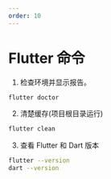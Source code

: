 ```yaml
---
order: 10
---
```


# Flutter 命令

1. 检查环境并显示报告。
```sh
flutter doctor
```

2. 清楚缓存(项目根目录运行)
```sh
flutter clean
```

3. 查看 Flutter 和 Dart 版本
```sh
flutter --version
dart --version
```
